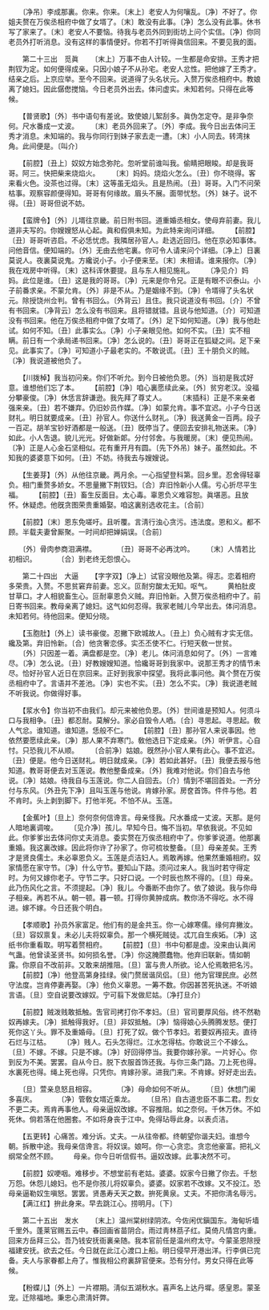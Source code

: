 <!-- { "loadSidebar": true } -->
　　〔净吊〕李成那裏。你来。你来。〔末上〕老安人为何嚷乱。〔净〕不好了。你姐夫赘在万俟丞相府中做了女壻了。〔末〕敢没有此事。〔净〕怎么没有此事。休书写了家来了。〔末〕老安人不要恼。待我与老员外同到街坊上问个实信。〔净〕你同老员外打听消息。没有这样的事情便好。你若不打听得眞信回来。不要见我的面。


　　第二十三出　觅眞
　　〔末上〕万事不由人计较。一生都是命安排。王秀才把荆钗为定。如何便得成亲。只因小娘子不从孙宅。老安人忿性。把他嫁了王秀才。结亲之后。上京应举。至今不回来。说道得了头名状元。入赘万俟丞相府中。教娘离了媳妇。因此僝僽搅恼。今日老员外出去。体问虚实。未知若何。只得在此等候。

　　【普贤歌】〔外〕书中语句有差讹。致使娘儿絮刮多。眞伪怎定夺。是非争奈何。尺水番成一丈波。
　　〔末〕老员外回来了。〔外〕李成。我今日出去体问王秀才消息。未知端的。我与你同行到妹子家去走一遭。〔末〕小人同去。转湾抹角。此间便是。〔叫介〕

　　【前腔】〔丑上〕奴奴方始念弥陀。忽听堂前谁叫我。偷睛把眼睃。却是我哥哥。阿三。快把柴来烧焰火。
　　〔末〕妈妈。烧焰火怎么。〔丑〕你不晓得。客来看火色。没茶也过得。〔末〕这等虽无焰头。且是热闹。〔丑〕哥哥。入门不问荣枯事。观察容颜便得知。哥哥有何缘故。眉头不展。面带忧愁。〔外〕妹子。说不得。〔丑〕哥哥但说不妨。

　　【蛮牌令】〔外〕儿壻往京畿。前日附书回。道重婚丞相女。使母弃前妻。我儿道非夫写的。你嫂嫂怒从心起。眞和假俱未知。为此特来询问详细。
　　【前腔】〔丑〕哥哥听咨启。不必恁忧虑。我隣居孙官人。赴选近回归。他在京必知事体。问他音信。便知端的。〔外〕无由去他宅裏。你可令人请来问个详细。〔净上〕日裏莫说人。夜裏莫说鬼。方纔说小子。小子便来至。〔末〕未相请。谁来报你。〔净〕我在戏房中听得。〔末〕这科诨休要提。且与东人相见施礼。
　　〔净见介〕妈妈。此位是谁。〔丑〕这是我的哥哥。〔净〕元来是你令兄。正是有眼不识泰山。小子前番求亲。不蒙允肯。〔外〕非是不从。乃是姻缘不到。〔净〕令壻得了头名状元。除授饶州佥判。曾有书回么。〔外背云〕且住。我只说道没有书回。〔介〕不曾有书回来。〔净背云〕怎么没有书回来。且将错就错。且说与他知道。〔介〕可知道没有书回来。他在万俟丞相府中做了女壻了。〔外〕足下如何知道。〔净〕我与他赴试。如何不知。〔丑〕此事实么。〔净〕小子亲眼见他。如何不实。〔丑〕实不相瞒。前日有一个承局递书回来。〔净〕怎么说的。〔丑〕哥哥正在狐疑之间。足下亲见。此事实了。〔净〕可知道小子最老实的。不敢说谎。〔丑〕王十朋负义的贼。〔净〕我说道被他负了。

　　【川拨棹】我当初问亲。你们不听允。到今日被他负恩。〔外〕当初是我忒好意。谁想他们忘了本。
　　【前腔】〔净〕咱心裏愿续此亲。〔外〕贫穷老汉。没福分攀豪俊。〔净〕休恁言辞谦逊。我先拜了尊丈人。
　　〔末插科〕正是不来亲者强来亲。〔丑〕若不嫌弃。仍旧妙员作媒。〔净〕如蒙允肯。事不宜迟。小子今日送财礼。明日就要成亲。〔丑〕孙官人。你送什么财礼。〔净〕我送黄金一百两。段子一百疋。胡羊宝钞好酒都是一般送。〔丑〕旣停当了。便回去安排礼物送来。〔净〕如此。小人吿退。貌儿光光。好做新郞。分付邻舍。与我暖房。〔末〕便见热闹。〔净〕正是人心金石坚相似。花有重开月有圆。〔先下外吊〕妹子。虽然如此。不知我的婆婆意下如何。〔丑〕不妨。待我去与嫂嫂说。

　　【生姜芽】〔外〕从他往京畿。两月余。一心指望登科第。回乡里。忍舍得轻辜负。相门重赘多娇女。不思量撇下荆钗妇。〔合〕弃旧怜新小人儒。亏心折尽平生福。
　　【前腔】〔丑〕畜生反面目。太心毒。辜恩负义难容恕。眞堪恶。且放怀。休疑虑。他旣贪图荣贵重婚娶。咱这裏别选收花主。〔合前〕

　　【前腔】〔末〕恩东免嗟吁。且听覆。言淸行浊心贪污。违法度。恩和义。都不顾。半载夫妻曾厮聚。一时间却把婵娟误。〔合前〕

　　〔外〕骨肉参商泪满襟。　　　　〔丑〕哥哥不必再沈吟。
　　〔末〕人情若比初相识。　　　　〔合〕到老终无怨恨心。

　　第二十四出　大逼
　　【字字双】〔净上〕试官没眼他及第。得志。恋着相府多荣贵。入赘。不思贫窘弃前妻。忘义。叵耐穷酸太无知。呕气。
　　黄柏肚皮甘草口。才人相貌畜生心。叵耐辜恩负义贼。弃旧怜新。入赘万俟丞相府中了。前日寄书回来。教母亲离了媳妇。这气如何忍得。我家老贼儿今早出去。体问消息。未知若何。待他回来。便知分晓。

　　【玉胞肚】〔外上〕读书豪俊。忍撇下欧城故人。〔丑上〕负心贼有才实无信。纔及第。弃旧怜新。〔合〕他贪奢恋侈。实丕丕使不仁。行短天敎一世贫。
　　〔外〕只因差一着。满盘都是空。〔净〕老儿。体问消息如何了。〔外〕一言难尽。〔净〕怎么说。〔丑〕好教嫂嫂知道。恰纔哥哥到我家中。说那王秀才的情节未尽。恰好孙官人近日在京回来。正好到我家中探望。我将此事问他。眞个赘在万俟丞相府中了。言语并不差池。〔净〕实也不实。〔丑〕怎么不实。〔净〕我说道老贼不听我说。你做得好事。

　　【浆水令】你当初不由我们。却元来被他负恩。〔外〕世间谁是预知人。何须斗口与我相争。〔丑〕都忍耐。莫解分。家必自毁令人哂。〔合〕寻思起。寻思起。敎人气忿。谁知道。谁知道。恁般不仁。
　　【前腔】〔丑〕那孙官人来说事因。他依然要愿续此亲。〔净〕那人果不弃寒门。敎他选日下定成亲。〔外〕听伊言。心自忖。只恐我儿不从顺。
　　〔合前净〕姑娘。旣然孙小官人果有此心。事不宜迟。〔丑〕便是。他今日送财礼。明日就成亲。〔净〕若如此甚好。〔丑〕我便去报与他知道。教哥哥便去对玉莲说。教他整备成亲。〔外〕我难对他说。你们自去与他说。〔净〕姑娘。待我自与玉莲说。你二人自回去。〔介〕情到不堪回首处。一齐分付与东风。〔外丑先下净〕且叫玉莲与他说。肯嫁孙家。房奁首饰。件件与他。若不肯时。头上剥到脚下。打他半死。不怕不从。玉莲。

　　【金蕉叶】〔旦上〕奈何奈何信谗言。母亲怪我。尺水番成一丈波。天那。是何人暗地裏调唆。
　　〔见介净〕孩儿。早知今日。悔不当初。早依我说。不见如此。你爹爹出去体问你丈夫消息。委实赘在万俟丞相府中了。你爹爹说道。他那裏重婚。我这裏改嫁。因此将你许了孙家了。你可梳妆整备。〔旦〕母亲差矣。王秀才是贤良儒士。未必辜恩负义。玉莲是贞洁妇人。焉敢再嫁。他果然重婚相府。奴家情愿在家守节。〔净〕什么守节。要知山下路。须问过来人。我当时若守得定时。为何又嫁你老子。守节二字。只好口说。一个时辰也熬不得的。〔旦〕母亲。此乃伤风化之言。不须提起。〔净〕我儿。今番断不由你了。依了娘说。我与你母子相亲。再若不从。朝一顿。暮一顿。打得你黄肿成病。教你汤不得吃。水不得进。嫁不嫁。今日还我个明白。

　　【孝顺歌】孙员外家富足。他们有的是金共玉。你一心嫁寒儒。缘何弃撇汝。〔旦〕容奴禀复。未必儿夫将奴辜负。那一个横死贼徒。忒兀自生疾妬。〔净〕这纸书你重看取。明写着赘相府。
　　【前腔】〔旦〕书中句都是虚。没来由认眞闲气蛊。他曾读圣贤书。如何损名誉。〔净〕你这腌臜蠢物。他弃旧联新。情如朝露。你原自不改前非。又敢来胡推阻。〔旦〕富与贵人所欲。论人伦焉敢把名污。
　　【前腔】〔净〕他登高第身挂绿。侯门赘居谐凤侣。〔旦〕他为官理民庶。必然守法度。岂肯停妻再娶。〔净〕他负义辜恩。一筹不数。你因甚苦死执迷。不听娘言语。〔旦〕空自说要改嫁奴。宁可翦下发做尼姑。〔净打旦介〕

　　【前腔】贼泼贱敢抵触。吿官司拷打你不孝妇。〔旦〕官司要厚风俗。终不然勒奴再嫁夫。〔净〕抵触得我好。〔旦〕非奴抵触。〔净〕恼得娘心头腾腾发怒。便打死你这丫头。罪不及重婚母。〔旦〕打死了奴。做个节孝妇。若要奴再招夫。直待石烂与江枯。
　　〔净〕贱人。石头怎得烂。江水怎得枯。你敢说三个不嫁么。〔旦〕不嫁。不嫁。只是不嫁。〔净〕好回得停当。我要你嫁孙家。一片好心。你到反为不美。罢罢。自从今日。脱下衣服首饰还我。与你三条门路。刀上死也得。水裏死也得。绳上死也得。只凭你。肯嫁孙家。进我门来。不肯嫁。好好走出去。

　　〔旦〕萱亲息怒且相容。　　　　〔净〕母命如何不听从。
　　〔旦〕休想门阑多喜庆。　　　　〔净〕管敎女壻近乘龙。
　　〔旦吊〕自古道忠臣不事二君。烈女不更二夫。焉肯再事他人。母亲逼奴改嫁。不容推阻。如之奈何。千休万休。不如死休。倘若落在他圈套。不如将身丧于江中。免得玷辱此身。以表贞洁。

　　【五更转】心痛苦。难分诉。丈夫。一从往帝都。终朝望你谐夫妇。谁想今朝。拆散中途。我母亲信谗言。将奴误。娘呵。你一心贪恋。贪恋他豪富。把礼义纲常全然不顾。
　　母亲。你今日听信假书。逼奴改嫁。此事决然不可。

　　【前腔】奴哽咽。难移步。不想堂前有老姑。婆婆。奴家今日撇了你去。千愁万怨。休怨儿媳妇。也不是你孩儿将奴辜负。婆婆。奴家若不改嫁。又不投江。恐母亲逼勒奴生嗔怒。罢罢。贤愚寿夭天之数。拚死黄泉。丈夫。不把你淸名辱污。
　　【满江红】拚此身来。早去跳江心。捞明月。〔下〕


　　第二十五出　发水
　　〔末上〕温州棠树绿阴浓。今佐闲优鎭国东。海甸圻墙千里外。蓬莱官赐五云中。春回画省苗阴合。雨过靑林茘子红。莫倚凡情宫内重。回来方岳拜三公。吾乃钱安抚衙裏亲随。我本官前任是温州府太守。今蒙圣恩除授福建安抚。欲去之任。今日就在此江心渡口上船。明日侵早开港出洋。行李俱已完备。夫人与家眷都上舟了。惟我相公府裏辞官便来。恐有分付。男女只得在此等候。

　　【粉蝶儿】〔外上〕一片襟期。淸似五湖秋水。喜声名上达丹墀。感皇恩。蒙圣宠。迁除福地。秉忠心肃淸奸弊。
